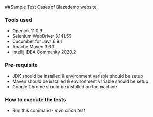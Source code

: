 ##Sample Test Cases of Blazedemo website

### Tools used
* Openjdk 11.0.9
* Selenium WebDriver 3.141.59
* Cucumber for Java 6.9.1
* Apache Maven 3.6.3
* Intellij IDEA Community 2020.2

### Pre-requisite
* JDK should be installed & environment variable should be setup
* Maven should be installed & environment variable should be setup
* Google Chrome should be installed on the machine

### How to execute the tests
* Run this command - *mvn clean test*
